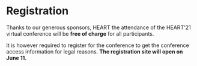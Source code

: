 # Registration

Thanks to our generous sponsors, HEART the attendance of the HEART'21 virtual conference will be **free of charge** for all participants.

It is however required to register for the conference to get the conference access information for legal reasons. **The registration site will open on June 11.**


